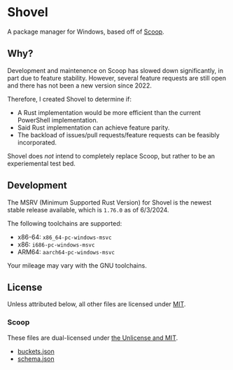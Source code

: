 # Shovel

A package manager for Windows, based off of [Scoop].

## Why?

Development and maintenence on Scoop has slowed down significantly, in part due to feature stability.
However, several feature requests are still open and there has not been a new version since 2022.

Therefore, I created Shovel to determine if:
* A Rust implementation would be more efficient than the current PowerShell implementation.
* Said Rust implementation can achieve feature parity.
* The backload of issues/pull requests/feature requests can be feasibly incorporated.

Shovel does *not* intend to completely replace Scoop, but rather to be an experiemental test bed.

## Development

The MSRV (Minimum Supported Rust Version) for Shovel is the newest stable release available, which is `1.76.0` as of 6/3/2024.

The following toolchains are supported:
* x86-64: `x86_64-pc-windows-msvc`
* x86: `i686-pc-windows-msvc`
* ARM64: `aarch64-pc-windows-msvc`

Your mileage may vary with the GNU toolchains.

## License

Unless attributed below, all other files are licensed under [MIT](./LICENSE).

### Scoop

These files are dual-licensed under [the Unlicense and MIT].
* [buckets.json](https://github.com/ScoopInstaller/Scoop/blob/master/buckets.json)
* [schema.json](https://github.com/ScoopInstaller/Scoop/blob/master/schema.json)

[Scoop]: https://github.com/ScoopInstaller/Scoop
[the Unlicense and MIT]: https://github.com/ScoopInstaller/Scoop/blob/master/LICENSE